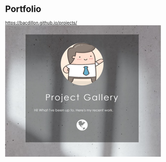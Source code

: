 # Portfolio

https://bacdillon.github.io/projects/
![alt text](https://github.com/bacdillon/projects/blob/master/Profile.jpg)


